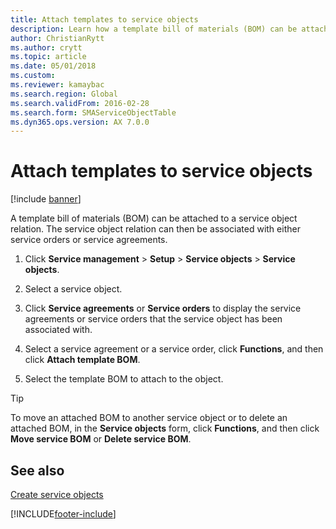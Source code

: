 ```yaml
---
title: Attach templates to service objects   
description: Learn how a template bill of materials (BOM) can be attached to a service object relation, including a step-by-step process.
author: ChristianRytt
ms.author: crytt
ms.topic: article
ms.date: 05/01/2018
ms.custom:
ms.reviewer: kamaybac
ms.search.region: Global
ms.search.validFrom: 2016-02-28
ms.search.form: SMAServiceObjectTable
ms.dyn365.ops.version: AX 7.0.0
---
```


# Attach templates to service objects    

[!include [banner](../includes/banner.md)]


A template bill of materials (BOM) can be attached to a service object relation. The service object relation can then be associated with either service orders or service agreements.

1.  Click **Service management** \> **Setup** \> **Service objects** \> **Service objects**.

2.  Select a service object.

3.  Click **Service agreements** or **Service orders** to display the service agreements or service orders that the service object has been associated with.

4.  Select a service agreement or a service order, click **Functions**, and then click **Attach template BOM**.

5.  Select the template BOM to attach to the object.


> [!TIP]
> <P>To move an attached BOM to another service object or to delete an attached BOM, in the <STRONG>Service objects</STRONG> form, click <STRONG>Functions</STRONG>, and then click <STRONG>Move service BOM</STRONG> or <STRONG>Delete service BOM</STRONG>.</P>



## See also

[Create service objects](create-service-objects.md)

  




[!INCLUDE[footer-include](../../includes/footer-banner.md)]